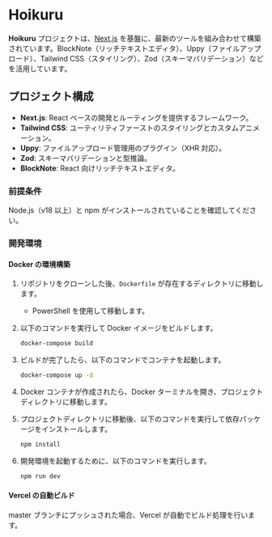 # Hoikuru

**Hoikuru** プロジェクトは、[Next.js](https://nextjs.org/) を基盤に、最新のツールを組み合わせて構築されています。BlockNote（リッチテキストエディタ）、Uppy（ファイルアップロード）、Tailwind CSS（スタイリング）、Zod（スキーマバリデーション）などを活用しています。

## プロジェクト構成

- **Next.js**: React ベースの開発とルーティングを提供するフレームワーク。
- **Tailwind CSS**: ユーティリティファーストのスタイリングとカスタムアニメーション。
- **Uppy**: ファイルアップロード管理用のプラグイン（XHR 対応）。
- **Zod**: スキーマバリデーションと型推論。
- **BlockNote**: React 向けリッチテキストエディタ。

### 前提条件

Node.js（v18 以上）と npm がインストールされていることを確認してください。

### 開発環境

#### Docker の環境構築

1. リポジトリをクローンした後、`Dockerfile` が存在するディレクトリに移動します。

   - PowerShell を使用して移動します。

2. 以下のコマンドを実行して Docker イメージをビルドします。

   ```bash
   docker-compose build
   ```

3. ビルドが完了したら、以下のコマンドでコンテナを起動します。

   ```bash
   docker-compose up -d
   ```

4. Docker コンテナが作成されたら、Docker ターミナルを開き、プロジェクトディレクトリに移動します。

5. プロジェクトディレクトリに移動後、以下のコマンドを実行して依存パッケージをインストールします。

   ```bash
   npm install
   ```

6. 開発環境を起動するために、以下のコマンドを実行します。

   ```bash
   npm run dev
   ```

#### Vercel の自動ビルド

master ブランチにプッシュされた場合、Vercel が自動でビルド処理を行います。
